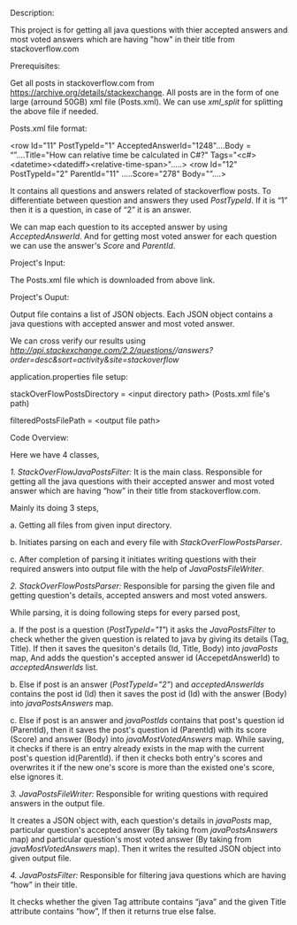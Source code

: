 Description:

This project is for getting all java questions with thier accepted
answers and most voted answers which are having "how" in their title
from stackoverflow.com

Prerequisites:

Get all posts in stackoverflow.com from
https://archive.org/details/stackexchange. All posts are in the form of
one large (arround 50GB) xml file (Posts.xml). We can use *xml\_split* for
splitting the above file if needed.

Posts.xml file format:

&lt;row Id="11" PostTypeId="1" AcceptedAnswerId="1248"....Body =
“”....Title="How can relative time be calculated in C\#?"
Tags="&lt;c\#&gt;&lt;datetime&gt;&lt;datediff&gt;&lt;relative-time-span&gt;".....&gt;
&lt;row Id="12" PostTypeId="2" ParentId="11" .....Score="278"
Body="”....&gt;

It contains all questions and answers related of stackoverflow posts. To
differentiate between question and answers they used *PostTypeId*. If it
is “1” then it is a question, in case of “2” it is an answer.

We can map each question to its accepted answer by using
*AcceptedAnswerId*. And for getting most voted answer for each question
we can use the answer's *Score* and *ParentId*.

Project's Input:

The Posts.xml file which is downloaded from above link.

Project's Ouput:

Output file contains a list of JSON objects. Each JSON object contains a
java questions with accepted answer and most voted answer.

We can cross verify our results using
*http://api.stackexchange.com/2.2/questions/<postId>/answers?order=desc&sort=activity&site=stackoverflow*

application.properties file setup:

stackOverFlowPostsDirectory = &lt;input directory path&gt; (Posts.xml file's path)

filteredPostsFilePath = &lt;output file path&gt;

Code Overview:

Here we have 4 classes,

*1. StackOverFlowJavaPostsFilter:* It is the main class. Responsible for
getting all the java questions with their accepted answer and most voted answer which are having “how” in their title
from stackoverflow.com.

Mainly its doing 3 steps,

a\. Getting all files from given input directory.

b\. Initiates parsing on each and every file with
*StackOverFlowPostsParser*.

c\. After completion of parsing it initiates writing questions with their
required answers into output file with the help of *JavaPostsFileWriter*.

*2. StackOverFlowPostsParser:* Responsible for parsing the given file
and getting question's details, accepted answers and most voted answers.

While parsing, it is doing following steps for every parsed post,

a\. If the post is a question (*PostTypeId="1"*) it asks the
*JavaPostsFilter* to check whether the given question is related to java
by giving its details (Tag, Title). If then it saves the quesiton's
details (Id, Title, Body) into *javaPosts* map, And adds the
question's accepted answer id (AccepetdAnswerId) to *acceptedAnswerIds* list.

b\. Else if post is an answer (*PostTypeId="2"*) and *acceptedAnswerIds* contains
the post id (Id) then it saves the post id (Id) with the answer (Body) into
*javaPostsAnswers* map.

c\. Else if post is an answer and *javaPostIds* contains that post's question id (ParentId), then it saves the post's question id (ParentId) with its score (Score) and answer (Body) into *javaMostVotedAnswers* map. While saving, it checks if there is an entry already exists in the map with the current post's question id(ParentId). if then it checks both entry's scores and overwrites it if the new one's score is more than the existed one's score, else ignores it.

*3. JavaPostsFileWriter:* Responsible for writing questions with
required answers in the output file.

It creates a JSON object with, each question's details in *javaPosts* map, particular question's accepted answer (By taking from *javaPostsAnswers* map) and particular question's most voted answer (By taking from *javaMostVotedAnswers* map). Then it writes the resulted JSON object into given output file.

*4. JavaPostsFilter:* Responsible for filtering java questions which are
having “how” in their title.

It checks whether the given Tag attribute contains “java” and the given
Title attribute contains “how”, If then it returns true else false.


